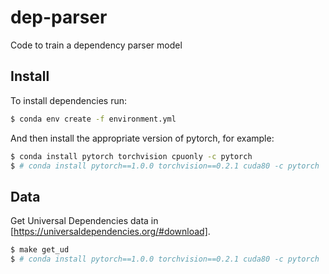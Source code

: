 # dep-parser

Code to train a dependency parser model


## Install

To install dependencies run:
```bash
$ conda env create -f environment.yml
```

And then install the appropriate version of pytorch, for example:
```bash
$ conda install pytorch torchvision cpuonly -c pytorch
$ # conda install pytorch==1.0.0 torchvision==0.2.1 cuda80 -c pytorch
```

## Data

Get Universal Dependencies data in [https://universaldependencies.org/#download].
```bash
$ make get_ud
$ # conda install pytorch==1.0.0 torchvision==0.2.1 cuda80 -c pytorch
```
